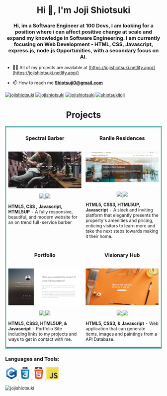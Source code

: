 <h1 align="center">Hi 👋, I'm Joji Shiotsuki</h1>
<h3 align="center">Hi, im a Software Engineer at 100 Devs, I am looking for a position where i can affect positive change at scale and expand my knowledge in Software Engineering. I am currently focusing on Web Development - HTML, CSS, Javascript, express.js, node.js Opportunities, with a secondary focus on AI.</h3>

- 👨‍💻 All of my projects are available at [https://jojishiotsuki.netlify.app/](https://jojishiotsuki.netlify.app/)

- 📫 How to reach me **Shiotsuji0@gmail.com**
<p align="left">
<a href="https://twitter.com/jojishiotsuki" target="blank"><img align="center" src="https://raw.githubusercontent.com/rahuldkjain/github-profile-readme-generator/master/src/images/icons/Social/twitter.svg" alt="jojishiotsuki" height="30" width="40" /></a>
<a href="https://linkedin.com/in/jojishiotsuki" target="blank"><img align="center" src="https://raw.githubusercontent.com/rahuldkjain/github-profile-readme-generator/master/src/images/icons/Social/linked-in-alt.svg" alt="jojishiotsuki" height="30" width="40" /></a>
<a href="https://fb.com/jojishiotsuki" target="blank"><img align="center" src="https://raw.githubusercontent.com/rahuldkjain/github-profile-readme-generator/master/src/images/icons/Social/facebook.svg" alt="jojishiotsuki" height="30" width="40" /></a>
<a href="https://instagram.com/shiotsukijoji" target="blank"><img align="center" src="https://raw.githubusercontent.com/rahuldkjain/github-profile-readme-generator/master/src/images/icons/Social/instagram.svg" alt="shiotsukijoji" height="30" width="40" /></a>
</p>


<h1 align="center">Projects</h1>
<table bordercolor="#66b2b2">
  
  <tr>
    <td width="50%" valign="top">
      <h3 align="center">Spectral Barber</h3>
        <br/>
        <a target="_blank" href="https://spectralbarber.netlify.app/">
            <img src="images/barberThumbnail.png" width="100%" alt="Spectral Barber"/>
        </a>
        <br />
        <p align="center">
			<a href="https://github.com/jojiShiotsuki/spectralBarber" target="_blank">
				<img src="https://img.shields.io/static/v1?label=|&message=REPO&color=23555f&style=plastic&logo=github&logo-color=white"/>
			</a>
			<a href="https://spectralbarber.netlify.app/" target="_blank">
				<img src="https://img.shields.io/static/v1?label=|&message=WEBSITE&color=cdf998&style=plastic&logo=wordpress&logo-color=white"/>
			</a>
      	</p>
        <p><strong>HTML5, CSS , Javascript, HTML5UP</strong> - A fully responsive, beautiful, and modern website for an on trend full-service barber</p>
    </td>
    <td width="50%" valign="top">
      <h3 align="center">Ranile Residences</h3>
        <br />
      <a target="_blank" href="https://ranileresidences.netlify.app/">
            <img src="images/ranileThumbnail.png" width="100%"  alt="Ranile Residences"/>
        </a>
        <br />
        <p align="center">
          
  <a href="https://github.com/jojiShiotsuki/ranileResidences" target="_blank">
    <img src="https://img.shields.io/static/v1?label=|&message=REPO&color=23555f&style=plastic&logo=github&logo-color=white"/>
  </a>
  <a href="https://ranileresidences.netlify.app/" target="_blank">
    <img src="https://img.shields.io/static/v1?label=|&message=WEBSITE&color=cdf998&style=plastic&logo=wordpress&logo-color=white"/>
  </a>
      </p>
        <p><strong>HTML5, CSS3, HTML5UP, Javascript</strong> - A sleek and inviting platform that elegantly presents the property's amenities and pricing, enticing visitors to learn more and take the next steps towards making it their home.</p>
    </td>
  </tr>
  
  <tr>
    <td width="50%" valign="top">
      <h3 align="center">Portfolio</h3>
      <br />
        <a target="_blank" href="https://shawncharles.com">
          <img src="images/thumbnail.png" width="100%" alt="Portfolio"/>
        </a>
      <br />
        <p align="center">
  <a href="https://github.com/jojiShiotsuki/portfolio" target="_blank">
    <img src="https://img.shields.io/static/v1?label=|&message=REPO&color=23555f&style=plastic&logo=github&logo-color=white"/>
  </a>
  <a href="https://jojishiotsuki.netlify.app/" target="_blank">
    <img src="https://img.shields.io/static/v1?label=|&message=WEBSITE&color=cdf998&style=plastic&logo=wordpress&logo-color=white"/>
  </a>
      </p>
        <p><strong>HTML5, CSS3, HTML5UP,  & Javascript</strong> - Portfolio Site including links to my projects and ways to get in contact with me.</p>
    </td>
    <td width="50%" valign="top">
      <h3 align="center">Visionary Hub</h3>
        <br />
        <a target="_blank" href="https://visionaryhub.netlify.app/">
          <img src="images/visionaryThumbnail.png" width="100%" alt="Visionary Hub"/>
        </a>
        <br />
        <p align="center">
          
  <a href="https://github.com/jojiShiotsuki/visionaryHub" target="_blank">
    <img src="https://img.shields.io/static/v1?label=|&message=REPO&color=23555f&style=plastic&logo=github&logo-color=white"/>
  </a>
  <a href="https://visionaryhub.netlify.app/" target="_blank">
    <img src="https://img.shields.io/static/v1?label=|&message=WEBSITE&color=cdf998&style=plastic&logo=wordpress&logo-color=white"/>
  </a>
      </p>
        <p><strong>HTML5, CSS3, & Javascript</strong> - Web application that can generate items, images and paintings from a API Database.</p>
    </td>
  </tr>
</table>

<h3 align="left">Languages and Tools:</h3>
<p align="left"> <a href="https://www.cprogramming.com/" target="_blank" rel="noreferrer"> <img src="https://raw.githubusercontent.com/devicons/devicon/master/icons/c/c-original.svg" alt="c" width="40" height="40"/> </a> <a href="https://www.w3schools.com/css/" target="_blank" rel="noreferrer"> <img src="https://raw.githubusercontent.com/devicons/devicon/master/icons/css3/css3-original-wordmark.svg" alt="css3" width="40" height="40"/> </a> <a href="https://www.w3.org/html/" target="_blank" rel="noreferrer"> <img src="https://raw.githubusercontent.com/devicons/devicon/master/icons/html5/html5-original-wordmark.svg" alt="html5" width="40" height="40"/> </a> <a href="https://developer.mozilla.org/en-US/docs/Web/JavaScript" target="_blank" rel="noreferrer"> <img src="https://raw.githubusercontent.com/devicons/devicon/master/icons/javascript/javascript-original.svg" alt="javascript" width="40" height="40"/> </a> </p>

<p><img align="center" src="https://github-readme-stats.vercel.app/api/top-langs?username=jojishiotsuki&show_icons=true&locale=en&layout=compact" alt="jojishiotsuki" /></p>

